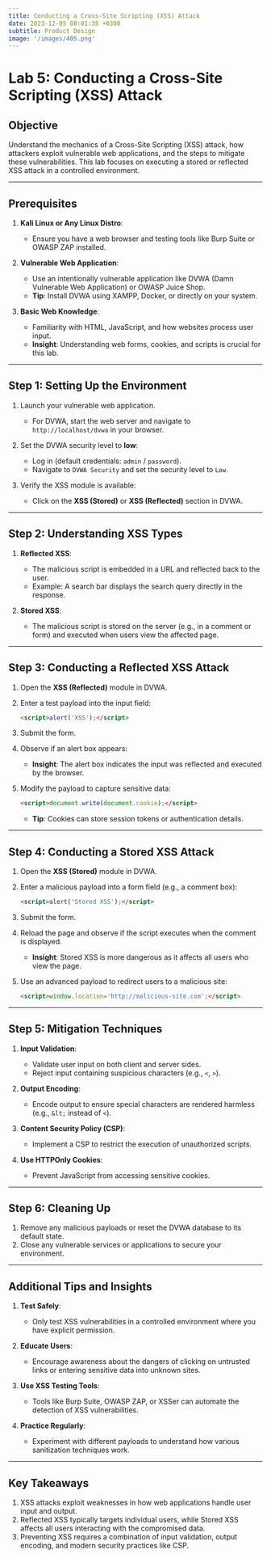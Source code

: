 ```yaml
---
title: Conducting a Cross-Site Scripting (XSS) Attack
date: 2023-12-05 08:01:35 +0300
subtitle: Product Design
image: '/images/405.png'
---
```

# Lab 5: Conducting a Cross-Site Scripting (XSS) Attack

## **Objective**
Understand the mechanics of a Cross-Site Scripting (XSS) attack, how attackers exploit vulnerable web applications, and the steps to mitigate these vulnerabilities. This lab focuses on executing a stored or reflected XSS attack in a controlled environment.

---

## **Prerequisites**
1. **Kali Linux or Any Linux Distro**:
   - Ensure you have a web browser and testing tools like Burp Suite or OWASP ZAP installed.

2. **Vulnerable Web Application**:
   - Use an intentionally vulnerable application like DVWA (Damn Vulnerable Web Application) or OWASP Juice Shop.
   - **Tip**: Install DVWA using XAMPP, Docker, or directly on your system.

3. **Basic Web Knowledge**:
   - Familiarity with HTML, JavaScript, and how websites process user input.
   - **Insight**: Understanding web forms, cookies, and scripts is crucial for this lab.

---

## **Step 1: Setting Up the Environment**
1. Launch your vulnerable web application.
   - For DVWA, start the web server and navigate to `http://localhost/dvwa` in your browser.

2. Set the DVWA security level to **low**:
   - Log in (default credentials: `admin` / `password`).
   - Navigate to `DVWA Security` and set the security level to `Low`.

3. Verify the XSS module is available:
   - Click on the **XSS (Stored)** or **XSS (Reflected)** section in DVWA.

---

## **Step 2: Understanding XSS Types**
1. **Reflected XSS**:
   - The malicious script is embedded in a URL and reflected back to the user.
   - Example: A search bar displays the search query directly in the response.

2. **Stored XSS**:
   - The malicious script is stored on the server (e.g., in a comment or form) and executed when users view the affected page.

---

## **Step 3: Conducting a Reflected XSS Attack**
1. Open the **XSS (Reflected)** module in DVWA.
2. Enter a test payload into the input field:
   ```html
   <script>alert('XSS');</script>
   ```
3. Submit the form.
4. Observe if an alert box appears:
   - **Insight**: The alert box indicates the input was reflected and executed by the browser.

5. Modify the payload to capture sensitive data:
   ```html
   <script>document.write(document.cookie);</script>
   ```
   - **Tip**: Cookies can store session tokens or authentication details.

---

## **Step 4: Conducting a Stored XSS Attack**
1. Open the **XSS (Stored)** module in DVWA.
2. Enter a malicious payload into a form field (e.g., a comment box):
   ```html
   <script>alert('Stored XSS');</script>
   ```
3. Submit the form.
4. Reload the page and observe if the script executes when the comment is displayed.
   - **Insight**: Stored XSS is more dangerous as it affects all users who view the page.

5. Use an advanced payload to redirect users to a malicious site:
   ```html
   <script>window.location='http://malicious-site.com';</script>
   ```

---

## **Step 5: Mitigation Techniques**
1. **Input Validation**:
   - Validate user input on both client and server sides.
   - Reject input containing suspicious characters (e.g., `<`, `>`).

2. **Output Encoding**:
   - Encode output to ensure special characters are rendered harmless (e.g., `&lt;` instead of `<`).

3. **Content Security Policy (CSP)**:
   - Implement a CSP to restrict the execution of unauthorized scripts.

4. **Use HTTPOnly Cookies**:
   - Prevent JavaScript from accessing sensitive cookies.

---

## **Step 6: Cleaning Up**
1. Remove any malicious payloads or reset the DVWA database to its default state.
2. Close any vulnerable services or applications to secure your environment.

---

## **Additional Tips and Insights**
1. **Test Safely**:
   - Only test XSS vulnerabilities in a controlled environment where you have explicit permission.

2. **Educate Users**:
   - Encourage awareness about the dangers of clicking on untrusted links or entering sensitive data into unknown sites.

3. **Use XSS Testing Tools**:
   - Tools like Burp Suite, OWASP ZAP, or XSSer can automate the detection of XSS vulnerabilities.

4. **Practice Regularly**:
   - Experiment with different payloads to understand how various sanitization techniques work.

---

## **Key Takeaways**
1. XSS attacks exploit weaknesses in how web applications handle user input and output.
2. Reflected XSS typically targets individual users, while Stored XSS affects all users interacting with the compromised data.
3. Preventing XSS requires a combination of input validation, output encoding, and modern security practices like CSP.
